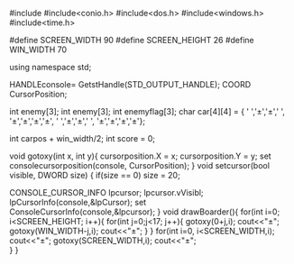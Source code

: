 #include<iostream>
#include<conio.h>
#include<dos.h>
#include<windows.h>
#include<time.h>
  
#define SCREEN_WIDTH 90
#define SCREEN_HEIGHT 26
#define WIN_WIDTH 70
  
using namespace std;
  
HANDLEconsole= GetstHandle(STD_OUTPUT_HANDLE);
COORD CursorPosition;
  
int enemy[3];
int enemy[3];
int enemyflag[3];
char car[4][4] = { ' ','±','±',' ',
                    '±','±','±','±',
                    ' ','±','±',' ',
                    '±','±','±','±'};
  
int carpos + win_width/2;
int score = 0;
  
void gotoxy(int x, int y){
     cursorposition.X = x;
     cursorposition.Y = y;
     set consolecursorposition(console, CursorPosition);
}
void setcursor(bool visible, DWORD size) {
      if(size == 0)
          size = 20;
  
CONSOLE_CURSOR_INFO lpcursor;
lpcursor.vVisibl;
lpCursorInfo(console,&lpCursor);
set ConsoleCursorInfo(console,&lpcursor);
}
void drawBoarder(){
  for(int i=0; i<SCREEN_HEIGHT; i++){
    for(int j=0;j<17; j++){
       gotoxy(0+j,i); cout<<"±";
       gotoxy(WIN_WIDTH-j,i); cout<<"±";
    }
  }
  for(int i=0, i<SCREEN_WIDTH,i); cout<<"±";
     gotoxy(SCREEN_WIDTH,i); cout<<"±";    
  }
}
                                    
  
  
